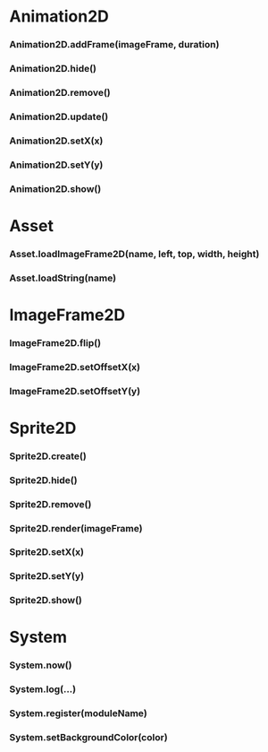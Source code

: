 # Animation2D

### Animation2D.addFrame(imageFrame, duration)
### Animation2D.hide()
### Animation2D.remove()
### Animation2D.update()
### Animation2D.setX(x)
### Animation2D.setY(y)
### Animation2D.show()

# Asset

### Asset.loadImageFrame2D(name, left, top, width, height)
### Asset.loadString(name)

# ImageFrame2D

### ImageFrame2D.flip()
### ImageFrame2D.setOffsetX(x)
### ImageFrame2D.setOffsetY(y)

# Sprite2D

### Sprite2D.create()
### Sprite2D.hide()
### Sprite2D.remove()
### Sprite2D.render(imageFrame)
### Sprite2D.setX(x)
### Sprite2D.setY(y)
### Sprite2D.show()

# System

### System.now()
### System.log(...)
### System.register(moduleName)
### System.setBackgroundColor(color)
